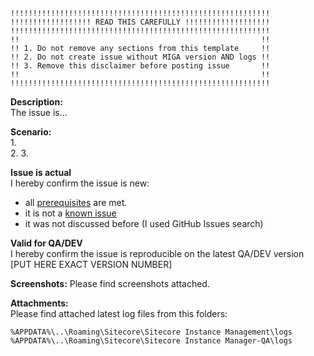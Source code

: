 ```
!!!!!!!!!!!!!!!!!!!!!!!!!!!!!!!!!!!!!!!!!!!!!!!!!!!!!!!!!!
!!!!!!!!!!!!!!!!!! READ THIS CAREFULLY !!!!!!!!!!!!!!!!!!!
!!!!!!!!!!!!!!!!!!!!!!!!!!!!!!!!!!!!!!!!!!!!!!!!!!!!!!!!!!
!!                                                      !!
!! 1. Do not remove any sections from this template     !!
!! 2. Do not create issue without MIGA version AND logs !!
!! 3. Remove this disclaimer before posting issue       !!
!!                                                      !!
!!!!!!!!!!!!!!!!!!!!!!!!!!!!!!!!!!!!!!!!!!!!!!!!!!!!!!!!!!
```

**Description:**  
The issue is...

**Scenario:**  
1.  
2. 
3. 

**Issue is actual**  
I hereby confirm the issue is new:
* all [prerequisites](https://github.com/Sitecore/Sitecore-Instance-Manager/blob/develop/README.md#prerequisites) are met.
* it is not a [known issue](https://github.com/Sitecore/Sitecore-Instance-Manager/blob/develop/README.md#knwon-ssue)
* it was not discussed before (I used GitHub Issues search)

**Valid for QA/DEV**  
I hereby confirm the issue is reproducible on the latest QA/DEV version [PUT HERE EXACT VERSION NUMBER]

**Screenshots:**
Please find screenshots attached.

**Attachments:**  
Please find attached latest log files from this folders:
```
%APPDATA%\..\Roaming\Sitecore\Sitecore Instance Management\logs 
%APPDATA%\..\Roaming\Sitecore\Sitecore Instance Manager-QA\logs 
```
